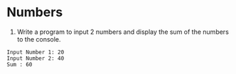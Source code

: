 # Numbers

1. Write a program to input 2 numbers and display the sum of the numbers to the console.
```
Input Number 1: 20
Input Number 2: 40
Sum : 60
```

```

```
